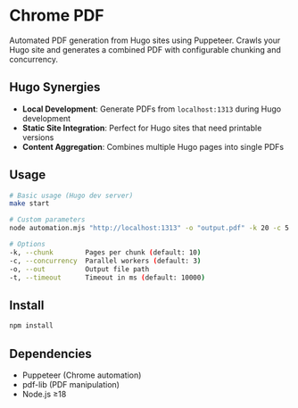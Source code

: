 # Chrome PDF

Automated PDF generation from Hugo sites using Puppeteer. Crawls your Hugo site and generates a combined PDF with configurable chunking and concurrency.

## Hugo Synergies

- **Local Development**: Generate PDFs from `localhost:1313` during Hugo development
- **Static Site Integration**: Perfect for Hugo sites that need printable versions
- **Content Aggregation**: Combines multiple Hugo pages into single PDFs

## Usage

```bash
# Basic usage (Hugo dev server)
make start

# Custom parameters
node automation.mjs "http://localhost:1313" -o "output.pdf" -k 20 -c 5

# Options
-k, --chunk        Pages per chunk (default: 10)
-c, --concurrency  Parallel workers (default: 3)
-o, --out          Output file path
-t, --timeout      Timeout in ms (default: 10000)
```

## Install

```bash
npm install
```

## Dependencies

- Puppeteer (Chrome automation)
- pdf-lib (PDF manipulation)
- Node.js ≥18
